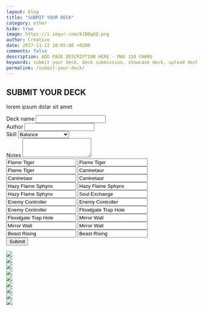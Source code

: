 ```yaml
---
layout: blog
title: "SUBMIT YOUR DECK"
category: other
hide: true
image: https://i.imgur.com/AJBBqGQ.png
author: Creative
date: 2017-11-12 18:05:00 +0200
comments: false
description: ADD PAGE DESCRIPTION HERE - MAX 150 CHARS
keywords: submit your deck, deck submission, showcase deck, upload deck, deck
permalink: /submit-your-deck/
---
```


<div class="section">
    <h2>SUBMIT YOUR DECK</h2>
    <p>lorem ipsum dolar sit amet</p>
</div>

<div class="section">
    <form method="post" action="https://api.staticman.net/v2/entry/orctamer/duellinks/master">
        <div class="form-group">
            <label for="name">Deck name</label>
            <input type="text" class="form-control" id="name" name="fields[name]">
        </div>
        <div class="form-group">
            <label for="author">Author</label>
            <input type="text" class="form-control" id="author" name="fields[author]">
        </div>
        <div class="form-group">
            <label for="skill">Skill</label>
            <select class="form-control" id="skill" name="fields[skill]">
                <option>Balance</option>
                <option>Restart</option>
                <option>The Tie That Binds</option>
                <option>Mind Scan</option>
                <option>Destiny Draw</option>
            </select>
        </div>
        <div class="form-group">
            <label for="notes">Notes</label>
            <textarea class="form-control" id="notes" name="fields[notes]" rows="3"></textarea>
        </div>
        <div class="form-group hidden">
            <input type="text" class="form-control" id="main01" name="fields[main01]" value="Flame Tiger">
            <input type="text" class="form-control" id="main02" name="fields[main02]" value="Flame Tiger">
            <input type="text" class="form-control" id="main03" name="fields[main03]" value="Flame Tiger">
            <input type="text" class="form-control" id="main04" name="fields[main04]" value="Caninetaur">
            <input type="text" class="form-control" id="main05" name="fields[main05]" value="Caninetaur">
            <input type="text" class="form-control" id="main06" name="fields[main06]" value="Caninetaur">
            <input type="text" class="form-control" id="main07" name="fields[main07]" value="Hazy Flame Sphynx">
            <input type="text" class="form-control" id="main08" name="fields[main08]" value="Hazy Flame Sphynx">
            <input type="text" class="form-control" id="main09" name="fields[main09]" value="Hazy Flame Sphynx">
            <input type="text" class="form-control" id="main10" name="fields[main10]" value="Soul Exchange">
            <input type="text" class="form-control" id="main11" name="fields[main11]" value="Enemy Controller">
            <input type="text" class="form-control" id="main12" name="fields[main12]" value="Enemy Controller">
            <input type="text" class="form-control" id="main13" name="fields[main13]" value="Enemy Controller">
            <input type="text" class="form-control" id="main14" name="fields[main14]" value="Floodgate Trap Hole">
            <input type="text" class="form-control" id="main15" name="fields[main15]" value="Floodgate Trap Hole">
            <input type="text" class="form-control" id="main16" name="fields[main16]" value="Mirror Wall">
            <input type="text" class="form-control" id="main17" name="fields[main17]" value="Mirror Wall">
            <input type="text" class="form-control" id="main18" name="fields[main18]" value="Mirror Wall">
            <input type="text" class="form-control" id="main19" name="fields[main19]" value="Beast Rising">
            <input type="text" class="form-control" id="main20" name="fields[main20]" value="Beast Rising">
        </div>
        <button type="submit" class="btn btn-primary">Submit</button>
    </form>
    <div class="game-board hidden">
        <div class="card-slot-row">
            <div class="card-slot"><img src="http://img3.wikia.nocookie.net/__cb20130902115200/yugioh/images/e/ee/Back-ZX-Site.png" /></div>
            <div class="card-slot"></div>
            <div class="card-slot"><img src="https://yugiohprices.com/api/card_image/Mirror_Wall" /></div>
            <div class="card-slot"><img src="http://img3.wikia.nocookie.net/__cb20130902115200/yugioh/images/e/ee/Back-ZX-Site.png" /></div>
            <div class="card-slot"></div>
        </div>
        <div class="card-slot-row">
            <div class="card-slot"><img src="https://yugiohprices.com/api/card_image/Burst Stream of Destruction" /></div>
            <div class="card-slot"></div>
            <div class="card-slot"><img class="rotated" src="https://yugiohprices.com/api/card_image/Blue_Eyes_White_Dragon" /></div>
            <div class="card-slot"></div>
            <div class="card-slot"></div>
        </div>
        <div class="game-phase"></div>
        <div class="card-slot-row">
            <div class="card-slot"></div>
            <div class="card-slot"></div>
            <div class="card-slot">
                <img src="https://yugiohprices.com/api/card_image/Dark_Magician" />
            </div>
            <div class="card-slot"></div>
            <div class="card-slot"><img src="https://yugiohprices.com/api/card_image/Thousand_Knives" /></div>
        </div>
        <div class="card-slot-row">
            <div class="card-slot"></div>
            <div class="card-slot"></div>
            <div class="card-slot"><img src="http://img3.wikia.nocookie.net/__cb20130902115200/yugioh/images/e/ee/Back-ZX-Site.png" /></div>
            <div class="card-slot"></div>
            <div class="card-slot"><img src="http://img3.wikia.nocookie.net/__cb20130902115200/yugioh/images/e/ee/Back-ZX-Site.png" /></div>
        </div>
    </div>
</div>